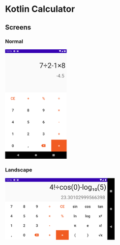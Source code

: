 # Kotlin Calculator
## Screens
### Normal

<img src="/screens/screen1.png" width="200"/> 

### Landscape

<img src="/screens/screen2.png" height="200"/>
